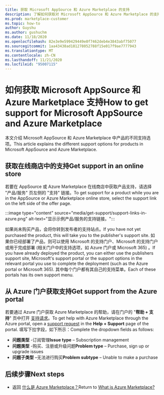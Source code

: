 ```yaml
---
title: 获取 Microsoft AppSource 和 Azure Marketplace 的支持
description: 了解如何获取对 Microsoft AppSource 和 Azure Marketplace 的支持。
ms.prod: marketplace-customer
ms.topic: how-to
author: Guyshu
ms.author: gushuchm
ms.date: 11/18/2020
ms.openlocfilehash: 82e3e9e599429449e0f7462deb4e3843abf75077
ms.sourcegitcommit: 1aa43438ad181278052788f15e017f9ae7777943
ms.translationtype: MT
ms.contentlocale: zh-CN
ms.lasthandoff: 11/21/2020
ms.locfileid: "95007115"
---
```

# <a name="how-to-get-support-for-microsoft-appsource-and-azure-marketplace"></a><span data-ttu-id="6028f-103">如何获取 Microsoft AppSource 和 Azure Marketplace 支持</span><span class="sxs-lookup"><span data-stu-id="6028f-103">How to get support for Microsoft AppSource and Azure Marketplace</span></span>

<span data-ttu-id="6028f-104">本文介绍 Microsoft AppSource 和 Azure Marketplace 中产品的不同支持选项。</span><span class="sxs-lookup"><span data-stu-id="6028f-104">This article explains the different support options for products in Microsoft AppSource and Azure Marketplace.</span></span> 

## <a name="get-support-in-an-online-store"></a><span data-ttu-id="6028f-105">获取在线商店中的支持</span><span class="sxs-lookup"><span data-stu-id="6028f-105">Get support in an online store</span></span>

<span data-ttu-id="6028f-106">若要在 AppSource 或 Azure Marketplace 在线商店中获取产品支持，请选择 "产品/服务" 页左侧的 "支持" 链接。</span><span class="sxs-lookup"><span data-stu-id="6028f-106">To get support for a product while you are in the AppSource or Azure Marketplace online store, select the support link on the left side of the offer page.</span></span> 

:::image type="content" source="media/get-support/support-links-in-azure.png" alt-text="显示示例产品/服务的支持链接。":::

<span data-ttu-id="6028f-108">如果尚未购买产品，会将你转到发布者的支持站点。</span><span class="sxs-lookup"><span data-stu-id="6028f-108">If you have not yet purchased the product, this will take you to the publisher's support site.</span></span> <span data-ttu-id="6028f-109">如果你已经部署了产品，则可以使用 Microsoft 的支持门户、Microsoft 的支持门户或用于完成部署 (相关门户中的支持选项，如 Azure 门户或 Microsoft 365) 。</span><span class="sxs-lookup"><span data-stu-id="6028f-109">If you have already deployed the product, you can either use the publishers support site,  Microsoft's support portal  or the support options in the relevant portal you use to complete the deployment (such as the Azure portal or Microsoft 365).</span></span> <span data-ttu-id="6028f-110">其中每个门户都有其自己的支持菜单。</span><span class="sxs-lookup"><span data-stu-id="6028f-110">Each of these portals has its own support menu.</span></span>

## <a name="get-support-from-the-azure-portal"></a><span data-ttu-id="6028f-111">从 Azure 门户获取支持</span><span class="sxs-lookup"><span data-stu-id="6028f-111">Get support from the Azure portal</span></span>

<span data-ttu-id="6028f-112">若要通过 Azure 门户获取 Azure Marketplace 的帮助，请在门户的 "**帮助 + 支持**" 页中打开 [支持请求](https://portal.azure.com/#blade/Microsoft_Azure_Support/HelpAndSupportBlade/newsupportrequest)。</span><span class="sxs-lookup"><span data-stu-id="6028f-112">To get help with Azure Marketplace through the Azure portal, open a [support request](https://portal.azure.com/#blade/Microsoft_Azure_Support/HelpAndSupportBlade/newsupportrequest) in the **Help + Support** page of the portal.</span></span> <span data-ttu-id="6028f-113">填写下拉字段，如下所示：</span><span class="sxs-lookup"><span data-stu-id="6028f-113">Complete the dropdown fields as follows:</span></span>

- <span data-ttu-id="6028f-114">**问题类型** -订阅管理</span><span class="sxs-lookup"><span data-stu-id="6028f-114">**Issue type** – Subscription management</span></span>
- <span data-ttu-id="6028f-115">**问题类型** -购买、注册或升级问题</span><span class="sxs-lookup"><span data-stu-id="6028f-115">**Problem type** – Purchase, sign up or upgrade issues</span></span>
- <span data-ttu-id="6028f-116">**问题子类型** –无法进行购买</span><span class="sxs-lookup"><span data-stu-id="6028f-116">**Problem subtype** – Unable to make a purchase</span></span>

## <a name="next-steps"></a><span data-ttu-id="6028f-117">后续步骤</span><span class="sxs-lookup"><span data-stu-id="6028f-117">Next steps</span></span>

- <span data-ttu-id="6028f-118">返回 [什么是 Azure Marketplace？](azure-marketplace-overview.md)</span><span class="sxs-lookup"><span data-stu-id="6028f-118">Return to [What is Azure Marketplace?](azure-marketplace-overview.md)</span></span>
